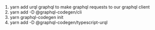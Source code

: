 1. yarn add urql graphql to make graphql requests to our graphql client
2. yarn add -D @graphql-codegen/cli
3. yarn graphql-codegen init
4. yarn add -D @graphql-codegen/typescript-urql
